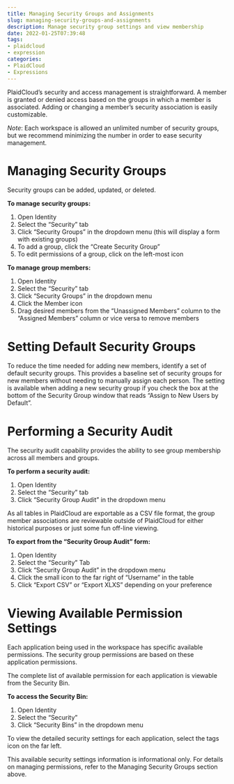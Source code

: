 ```yaml
---
title: Managing Security Groups and Assignments
slug: managing-security-groups-and-assignments
description: Manage security group settings and view membership
date: 2022-01-25T07:39:48
tags:
- plaidcloud
- expression
categories:
- PlaidCloud
- Expressions
---
```



PlaidCloud’s security and access management is straightforward. A member is granted or denied access based on the groups in which a member is associated. Adding or changing a member’s security association is easily customizable.


*Note*: Each workspace is allowed an unlimited number of security groups, but we recommend minimizing the number in order to ease security management.



# Managing Security Groups


Security groups can be added, updated, or deleted.



**To manage security groups:**


1. Open Identity
2. Select the “Security” tab
3. Click “Security Groups” in the dropdown menu (this will display a form with existing groups)
4. To add a group, click the “Create Security Group”
5. To edit permissions of a group, click on the left-most icon

**To manage group members:**


1. Open Identity
2. Select the “Security” tab
3. Click “Security Groups” in the dropdown menu
4. Click the Member icon
5. Drag desired members from the “Unassigned Members” column to the “Assigned Members” column or vice versa to remove members

# Setting Default Security Groups


To reduce the time needed for adding new members, identify a set of default security groups. This provides a baseline set of security groups for new members without needing to manually assign each person. The setting is available when adding a new security group if you check the box at the bottom of the Security Group window that reads “Assign to New Users by Default”.



# Performing a Security Audit


The security audit capability provides the ability to see group membership across all members and groups.



**To perform a security audit:**


1. Open Identity
2. Select the “Security” tab
3. Click “Security Group Audit” in the dropdown menu

As all tables in PlaidCloud are exportable as a CSV file format, the group member associations are reviewable outside of PlaidCloud for either historical purposes or just some fun off-line viewing.



**To export from the “Security Group Audit” form:**


1. Open Identity
2. Select the “Security” Tab
3. Click “Security Group Audit” in the dropdown menu
4. Click the small icon to the far right of “Username” in the table
5. Click “Export CSV” or “Export XLXS” depending on your preference

# Viewing Available Permission Settings


Each application being used in the workspace has specific available permissions. The security group permissions are based on these application permissions.


The complete list of available permission for each application is viewable from the Security Bin.



**To access the Security Bin:**


1. Open Identity
2. Select the “Security”
3. Click “Security Bins” in the dropdown menu

To view the detailed security settings for each application, select the tags icon on the far left.



This available security settings information is informational only. For details on managing permissions, refer to the Managing Security Groups section above.

